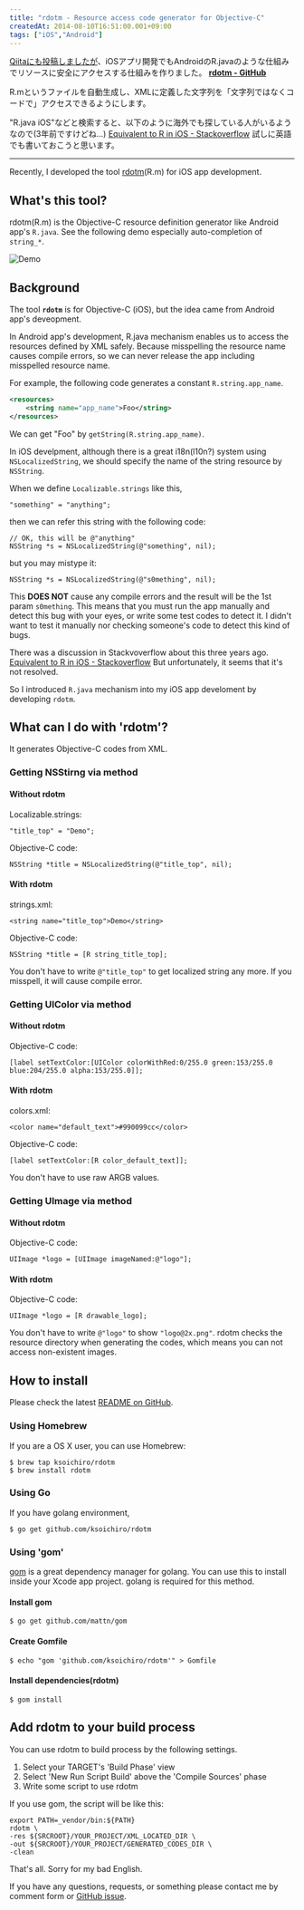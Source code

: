 ```yaml
---
title: "rdotm - Resource access code generator for Objective-C"
createdAt: 2014-08-10T16:51:00.001+09:00
tags: ["iOS","Android"]
---
```

[Qiitaにも投稿しましたが](http://qiita.com/ksoichiro/items/4befb2695b1efdff72dd)、iOSアプリ開発でもAndroidのR.javaのような仕組みでリソースに安全にアクセスする仕組みを作りました。
**[rdotm - GitHub](https://github.com/ksoichiro/rdotm)**

R.mというファイルを自動生成し、XMLに定義した文字列を「文字列ではなくコードで」アクセスできるようにします。

"R.java iOS"などと検索すると、以下のように海外でも探している人がいるようなので(3年前ですけどね...)
[Equivalent to R in iOS - Stackoverflow](http://stackoverflow.com/questions/7082336/equivalent-to-r-in-ios)
試しに英語でも書いておこうと思います。

----

Recently, I developed the tool [rdotm](https://github.com/ksoichiro/rdotm)(R.m) for iOS app development.

## What's this tool?

rdotm(R.m) is the Objective-C resource definition generator like Android app's `R.java`.
See the following demo especially auto-completion of `string_*`.

![Demo][1]

<!--more-->

## Background

The tool **`rdotm`** is for Objective-C (iOS), but the idea came from Android app's deveopment.

In Android app's development, R.java mechanism enables us to access the resources defined by XML safely.
Because misspelling the resource name causes compile errors, so we can never release the app including misspelled resource name.

For example, the following code generates a constant `R.string.app_name`.

```xml
<resources>
    <string name="app_name">Foo</string>
</resources>
```
We can get "Foo" by `getString(R.string.app_name)`.

In iOS develpment, although there is a great i18n(l10n?) system using `NSLocalizedString`,
we should specify the name of the string resource by `NSString`.

When we define `Localizable.strings` like this,

```
"something" = "anything";
```

then we can refer this string with the following code:

```objc
// OK, this will be @"anything"
NSString *s = NSLocalizedString(@"something", nil);
```

but you may mistype it:

```objc
NSString *s = NSLocalizedString(@"s0mething", nil);
```

This **DOES NOT** cause any compile errors and the result will be the 1st param `s0mething`.
This means that you must run the app manually and detect this bug with your eyes, or write some test codes to detect it.
I didn't want to test it manually nor checking someone's code to detect this kind of bugs.

There was a discussion in Stackvoverflow about this three years ago.
[Equivalent to R in iOS - Stackoverflow](http://stackoverflow.com/questions/7082336/equivalent-to-r-in-ios)
But unfortunately, it seems that it's not resolved.

So I introduced `R.java` mechanism into my iOS app develoment by developing `rdotm`.

## What can I do with 'rdotm'?

It generates Objective-C codes from XML.

### Getting NSStirng via method

#### Without rdotm

Localizable.strings:

```
"title_top" = "Demo";
```

Objective-C code:

```
NSString *title = NSLocalizedString(@"title_top", nil);
```

#### With rdotm

strings.xml:

```
<string name="title_top">Demo</string>
```

Objective-C code:

```
NSString *title = [R string_title_top];
```

You don't have to write `@"title_top"` to get localized string any more.
If you misspell, it will cause compile error.

### Getting UIColor via method

#### Without rdotm

Objective-C code:

```
[label setTextColor:[UIColor colorWithRed:0/255.0 green:153/255.0 blue:204/255.0 alpha:153/255.0]];
```

#### With rdotm

colors.xml:

```
<color name="default_text">#990099cc</color>
```

Objective-C code:

```
[label setTextColor:[R color_default_text]];
```

You don't have to use raw ARGB values.

### Getting UImage via method

#### Without rdotm

Objective-C code:

```
UIImage *logo = [UIImage imageNamed:@"logo"];
```

#### With rdotm

Objective-C code:

```
UIImage *logo = [R drawable_logo];
```

You don't have to write `@"logo"` to show `"logo@2x.png"`.
rdotm checks the resource directory when generating the codes,
which means you can not access non-existent images.

## How to install

Please check the latest [README on GitHub](https://github.com/ksoichiro/rdotm).

### Using Homebrew

If you are a OS X user, you can use Homebrew:

```
$ brew tap ksoichiro/rdotm
$ brew install rdotm
```

### Using Go

If you have golang environment,

```
$ go get github.com/ksoichiro/rdotm
```

### Using 'gom'

[gom](https://github.com/mattn/gom) is a great dependency manager for golang.
You can use this to install inside your Xcode app project.
golang is required for this method.

#### Install gom

```
$ go get github.com/mattn/gom
```

#### Create Gomfile

```
$ echo "gom 'github.com/ksoichiro/rdotm'" > Gomfile
```

#### Install dependencies(rdotm)

```
$ gom install
```

## Add rdotm to your build process

You can use rdotm to build process by the following settings.

1. Select your TARGET's 'Build Phase' view
2. Select 'New Run Script Build' above the 'Compile Sources' phase
3. Write some script to use rdotm

If you use gom, the script will be like this:

```
export PATH=_vendor/bin:${PATH}
rdotm \
-res ${SRCROOT}/YOUR_PROJECT/XML_LOCATED_DIR \
-out ${SRCROOT}/YOUR_PROJECT/GENERATED_CODES_DIR \
-clean
```

That's all.
Sorry for my bad English.

If you have any questions, requests, or something
please contact me by comment form or [GitHub issue](https://github.com/ksoichiro/rdotm/issues).

  [1]: https://lh5.googleusercontent.com/-qrrNq3XyigU/U-cc9FNBnBI/AAAAAAAANZM/Xi3R9IdDHlc/s600/demo.gif "demo.gif"

